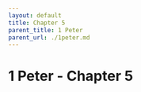 ```yaml
---
layout: default
title: Chapter 5
parent_title: 1 Peter
parent_url: ./1peter.md
---
```


# 1 Peter - Chapter 5
